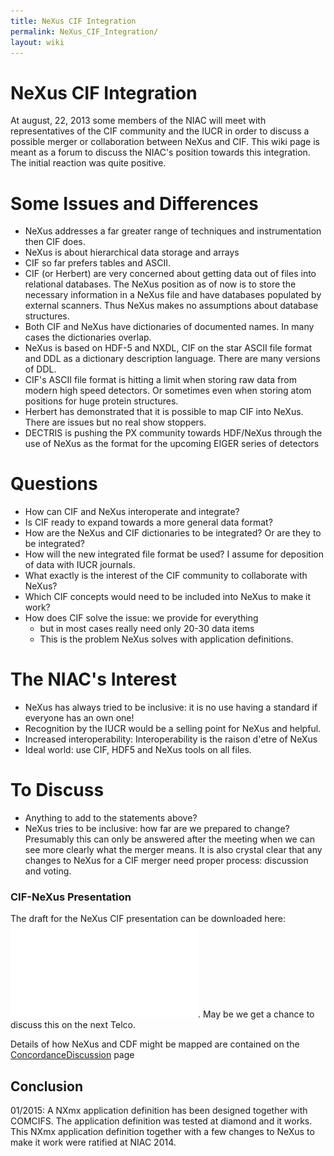 ```yaml
---
title: NeXus CIF Integration
permalink: NeXus_CIF_Integration/
layout: wiki
---
```


NeXus CIF Integration
=====================

At august, 22, 2013 some members of the NIAC will meet with
representatives of the CIF community and the IUCR in order to discuss a
possible merger or collaboration between NeXus and CIF. This wiki page
is meant as a forum to discuss the NIAC's position towards this
integration. The initial reaction was quite positive.

Some Issues and Differences
===========================

-   NeXus addresses a far greater range of techniques and
    instrumentation then CIF does.
-   NeXus is about hierarchical data storage and arrays
-   CIF so far prefers tables and ASCII.
-   CIF (or Herbert) are very concerned about getting data out of files
    into relational databases. The NeXus position as of now is to store
    the necessary information in a NeXus file and have databases
    populated by external scanners. Thus NeXus makes no assumptions
    about database structures.
-   Both CIF and NeXus have dictionaries of documented names. In many
    cases the dictionaries overlap.
-   NeXus is based on HDF-5 and NXDL, CIF on the star ASCII file format
    and DDL as a dictionary description language. There are many
    versions of DDL.
-   CIF's ASCII file format is hitting a limit when storing raw data
    from modern high speed detectors. Or sometimes even when storing
    atom positions for huge protein structures.
-   Herbert has demonstrated that it is possible to map CIF into NeXus.
    There are issues but no real show stoppers.
-   DECTRIS is pushing the PX community towards HDF/NeXus through the
    use of NeXus as the format for the upcoming EIGER series of
    detectors

Questions
=========

-   How can CIF and NeXus interoperate and integrate?
-   Is CIF ready to expand towards a more general data format?
-   How are the NeXus and CIF dictionaries to be integrated? Or are they
    to be integrated?
-   How will the new integrated file format be used? I assume for
    deposition of data with IUCR journals.
-   What exactly is the interest of the CIF community to collaborate
    with NeXus?
-   Which CIF concepts would need to be included into NeXus to make it
    work?
-   How does CIF solve the issue: we provide for everything
    -   but in most cases really need only 20-30 data items
    -   This is the problem NeXus solves with application definitions.

The NIAC's Interest
===================

-   NeXus has always tried to be inclusive: it is no use having a
    standard if everyone has an own one!
-   Recognition by the IUCR would be a selling point for NeXus and
    helpful.
-   Increased interoperability: Interoperability is the raison d'etre of
    NeXus
-   Ideal world: use CIF, HDF5 and NeXus tools on all files.

To Discuss
==========

-   Anything to add to the statements above?
-   NeXus tries to be inclusive: how far are we prepared to change?
    Presumably this can only be answered after the meeting when we can
    see more clearly what the merger means. It is also crystal clear
    that any changes to NeXus for a CIF merger need proper process:
    discussion and voting.

### CIF-NeXus Presentation

The draft for the NeXus CIF presentation can be downloaded here:
![](CIFNexus.pdf "fig:CIFNexus.pdf"). May be we get a chance to discuss
this on the next Telco.

Details of how NeXus and CDF might be mapped are contained on the
[ConcordanceDiscussion](ConcordanceDiscussion "wikilink") page

Conclusion
----------

01/2015: A NXmx application definition has been designed together with
COMCIFS. The application definition was tested at diamond and it works.
This NXmx application definition together with a few changes to NeXus to
make it work were ratified at NIAC 2014.

